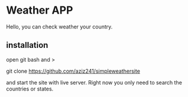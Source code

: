 # Weather APP

Hello, you can check weather your country. 


## installation

open git bash and >

git clone https://github.com/aziz241/simpleweathersite

and start the site with live server. Right now you only need to search the countries or states. 
